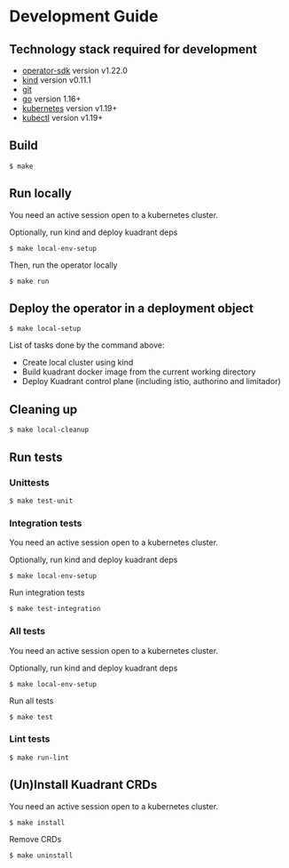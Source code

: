 # Development Guide

## Technology stack required for development

* [operator-sdk] version v1.22.0
* [kind] version v0.11.1
* [git][git_tool]
* [go] version 1.16+
* [kubernetes] version v1.19+
* [kubectl] version v1.19+

## Build

```
$ make
```

## Run locally

You need an active session open to a kubernetes cluster.

Optionally, run kind and deploy kuadrant deps

```
$ make local-env-setup
```

Then, run the operator locally

```
$ make run
```

## Deploy the operator in a deployment object

```
$ make local-setup
```

List of tasks done by the command above:

* Create local cluster using kind
* Build kuadrant docker image from the current working directory
* Deploy Kuadrant control plane (including istio, authorino and limitador)

## Cleaning up

```
$ make local-cleanup
```

## Run tests

### Unittests

```
$ make test-unit
```

### Integration tests

You need an active session open to a kubernetes cluster.

Optionally, run kind and deploy kuadrant deps

```
$ make local-env-setup
```

Run integration tests

```
$ make test-integration
```

### All tests

You need an active session open to a kubernetes cluster.

Optionally, run kind and deploy kuadrant deps

```
$ make local-env-setup
```

Run all tests

```
$ make test
```

### Lint tests

```
$ make run-lint
```

## (Un)Install Kuadrant CRDs

You need an active session open to a kubernetes cluster.

```
$ make install
```

Remove CRDs

```
$ make uninstall
```

[git_tool]:https://git-scm.com/downloads
[operator-sdk]:https://github.com/operator-framework/operator-sdk
[go]:https://golang.org/
[kind]:https://kind.sigs.k8s.io/
[kubernetes]:https://kubernetes.io/
[kubectl]:https://kubernetes.io/docs/tasks/tools/#kubectl
